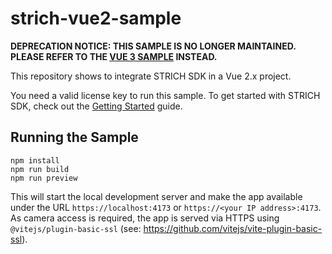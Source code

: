 # strich-vue2-sample

__DEPRECATION NOTICE: THIS SAMPLE IS NO LONGER MAINTAINED. PLEASE REFER TO THE [VUE 3 SAMPLE](https://github.com/pixelverse-llc/strich-vue3-sample) INSTEAD.__

This repository shows to integrate STRICH SDK in a Vue 2.x project.

You need a valid license key to run this sample. To get started with STRICH SDK, check out
the [Getting Started](https://docs.strich.io/getting-started.html) guide.

## Running the Sample

```shell
npm install
npm run build
npm run preview
```

This will start the local development server and make the app available under the URL
`https://localhost:4173` or `https://<your IP address>:4173`. As camera access is required,
the app is served via HTTPS using `@vitejs/plugin-basic-ssl`
(see: https://github.com/vitejs/vite-plugin-basic-ssl).
